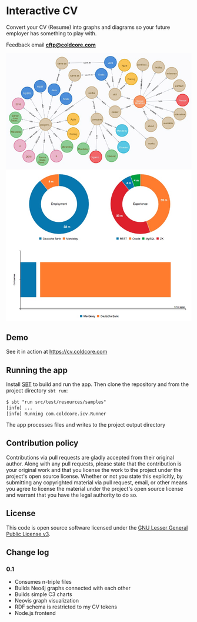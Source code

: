 # Interactive CV #

Convert your CV (Resume) into graphs and diagrams so your future employer has something to play with.

Feedback email **cftp@coldcore.com**


![Graph sample](files/sample-graph.jpg?s=300)
![Chart sample](files/sample-chart.jpg)

## Demo ##

See it in action at https://cv.coldcore.com

## Running the app ##

Install [SBT](http://www.scala-sbt.org) to build and run the app. Then clone the repository and from the project directory `sbt run`:

```
$ sbt "run src/test/resources/samples"
[info] ...
[info] Running com.coldcore.icv.Runner
```

The app processes files and writes to the project output directory

## Contribution policy ##

Contributions via pull requests are gladly accepted from their original author. Along with any pull requests, please state that the contribution is your original work and that you license the work to the project under the project's open source license. Whether or not you state this explicitly, by submitting any copyrighted material via pull request, email, or other means you agree to license the material under the project's open source license and warrant that you have the legal authority to do so.

## License ##

This code is open source software licensed under the [GNU Lesser General Public License v3](http://www.gnu.org/licenses/lgpl-3.0.en.html).

## Change log ##
### 0.1 ###
* Consumes n-triple files
* Builds Neo4j graphs connected with each other
* Builds simple C3 charts
* Neovis graph visualization
* RDF schema is restricted to my CV tokens
* Node.js frontend
